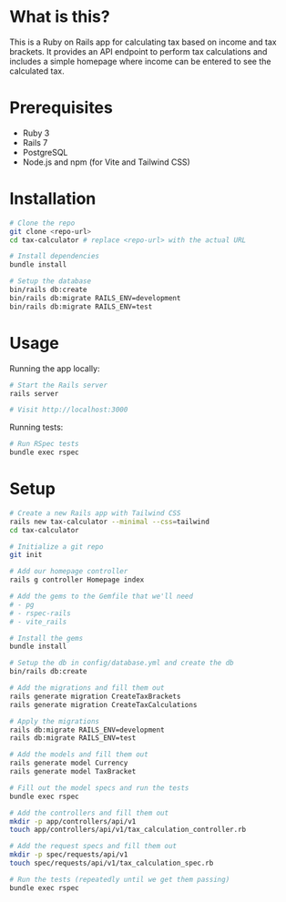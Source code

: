 # What is this?

This is a Ruby on Rails app for calculating tax based on income and tax brackets. It provides an API endpoint to perform tax calculations and includes a simple homepage where income can be entered to see the calculated tax.

# Prerequisites

- Ruby 3
- Rails 7
- PostgreSQL
- Node.js and npm (for Vite and Tailwind CSS)

# Installation

```sh
# Clone the repo
git clone <repo-url>
cd tax-calculator # replace <repo-url> with the actual URL

# Install dependencies
bundle install

# Setup the database
bin/rails db:create
bin/rails db:migrate RAILS_ENV=development
bin/rails db:migrate RAILS_ENV=test
```

# Usage

Running the app locally:

```sh
# Start the Rails server
rails server

# Visit http://localhost:3000
```

Running tests:

```sh
# Run RSpec tests
bundle exec rspec
```

# Setup

```sh
# Create a new Rails app with Tailwind CSS
rails new tax-calculator --minimal --css=tailwind
cd tax-calculator

# Initialize a git repo
git init

# Add our homepage controller
rails g controller Homepage index

# Add the gems to the Gemfile that we'll need
# - pg
# - rspec-rails
# - vite_rails

# Install the gems
bundle install

# Setup the db in config/database.yml and create the db
bin/rails db:create

# Add the migrations and fill them out
rails generate migration CreateTaxBrackets
rails generate migration CreateTaxCalculations

# Apply the migrations
rails db:migrate RAILS_ENV=development
rails db:migrate RAILS_ENV=test

# Add the models and fill them out
rails generate model Currency
rails generate model TaxBracket

# Fill out the model specs and run the tests
bundle exec rspec

# Add the controllers and fill them out
mkdir -p app/controllers/api/v1
touch app/controllers/api/v1/tax_calculation_controller.rb

# Add the request specs and fill them out
mkdir -p spec/requests/api/v1
touch spec/requests/api/v1/tax_calculation_spec.rb

# Run the tests (repeatedly until we get them passing)
bundle exec rspec
```

